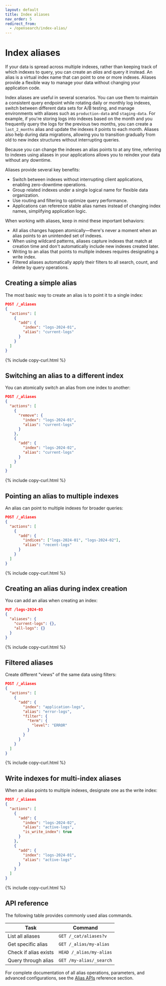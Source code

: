 ```yaml
---
layout: default
title: Index aliases
nav_order: 5
redirect_from:
  - /opensearch/index-alias/
---
```


# Index aliases

If your data is spread across multiple indexes, rather than keeping track of which indexes to query, you can create an _alias_ and query it instead. An alias is a virtual index name that can point to one or more indexes. Aliases provide a flexible way to manage your data without changing your application code.

Index aliases are useful in several scenarios. You can use them to maintain a consistent query endpoint while rotating daily or monthly log indexes, switch between different data sets for A/B testing, and manage environments with aliases such as `production-data` and `staging-data`. For example, if you're storing logs into indexes based on the month and you frequently query the logs for the previous two months, you can create a `last_2_months` alias and update the indexes it points to each month. Aliases also help during data migrations, allowing you to transition gradually from old to new index structures without interrupting queries. 

Because you can change the indexes an alias points to at any time, referring to indexes using aliases in your applications allows you to reindex your data without any downtime.

Aliases provide several key benefits:

- Switch between indexes without interrupting client applications, enabling zero-downtime operations.
- Group related indexes under a single logical name for flexible data organization.
- Use routing and filtering to optimize query performance.
- Applications can reference stable alias names instead of changing index names, simplifying application logic.

When working with aliases, keep in mind these important behaviors:

- All alias changes happen atomically—there's never a moment when an alias points to an unintended set of indexes.
- When using wildcard patterns, aliases capture indexes that match at creation time and don't automatically include new indexes created later.
- Writing to an alias that points to multiple indexes requires designating a write index.
- Filtered aliases automatically apply their filters to all search, count, and delete by query operations.

## Creating a simple alias

The most basic way to create an alias is to point it to a single index:

```json
POST /_aliases
{
  "actions": [
    {
      "add": {
        "index": "logs-2024-01",
        "alias": "current-logs"
      }
    }
  ]
}
```
{% include copy-curl.html %}

## Switching an alias to a different index

You can atomically switch an alias from one index to another:

```json
POST /_aliases
{
  "actions": [
    {
      "remove": {
        "index": "logs-2024-01",
        "alias": "current-logs"
      }
    },
    {
      "add": {
        "index": "logs-2024-02",
        "alias": "current-logs"
      }
    }
  ]
}
```
{% include copy-curl.html %}

## Pointing an alias to multiple indexes

An alias can point to multiple indexes for broader queries:

```json
POST /_aliases
{
  "actions": [
    {
      "add": {
        "indices": ["logs-2024-01", "logs-2024-02"],
        "alias": "recent-logs"
      }
    }
  ]
}
```
{% include copy-curl.html %}

## Creating an alias during index creation

You can add an alias when creating an index:

```json
PUT /logs-2024-03
{
  "aliases": {
    "current-logs": {},
    "all-logs": {}
  }
}
```
{% include copy-curl.html %}

## Filtered aliases

Create different "views" of the same data using filters:

```json
POST /_aliases
{
  "actions": [
    {
      "add": {
        "index": "application-logs",
        "alias": "error-logs",
        "filter": {
          "term": {
            "level": "ERROR"
          }
        }
      }
    }
  ]
}
```
{% include copy-curl.html %}

## Write indexes for multi-index aliases

When an alias points to multiple indexes, designate one as the write index:

```json
POST /_aliases
{
  "actions": [
    {
      "add": {
        "index": "logs-2024-02",
        "alias": "active-logs",
        "is_write_index": true
      }
    },
    {
      "add": {
        "index": "logs-2024-01",
        "alias": "active-logs"
      }
    }
  ]
}
```
{% include copy-curl.html %}

## API reference

The following table provides commonly used alias commands.

| Task | Command |
|------|---------|
| List all aliases | `GET /_cat/aliases?v` |
| Get specific alias | `GET /_alias/my-alias` |
| Check if alias exists | `HEAD /_alias/my-alias` |
| Query through alias | `GET /my-alias/_search` |

For complete documentation of all alias operations, parameters, and advanced configurations, see the [Alias APIs]({{site.url}}{{site.baseurl}}/api-reference/alias/) reference section.
